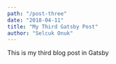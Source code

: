 ```yaml
---
path: "/post-three"
date: "2018-04-11"
title: "My Third Gatsby Post"
author: "Selcuk Onuk"
---
```


This is my third blog post in Gatsby
